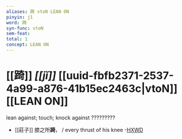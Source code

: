```yaml
---
aliases: 踦 vtoN LEAN ON
pinyin: jǐ
word: 踦
syn-func: vtoN
sem-feat: 
total: 1
concept: LEAN ON 
---
```

# [[踦]] *[[jǐ]]*  [[uuid-fbfb2371-2537-4a99-a876-41b15ec2463c|vtoN]] [[LEAN ON]]
lean against; touch; knock against ?????????
 - [[莊子]] 膝之所**踦**， / every thrust of his knee -[HXWD](https://hxwd.org/textview.html?location=KR5c0126_tls_003-2a.6)
